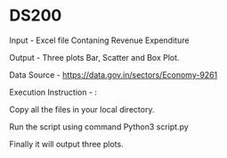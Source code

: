 # DS200
Input - Excel file Contaning Revenue Expenditure


Output - Three plots Bar, Scatter and Box Plot.


Data Source - https://data.gov.in/sectors/Economy-9261


Execution Instruction - :


Copy all the files in your local directory.


Run the script using command Python3 script.py


Finally it will output three plots.

